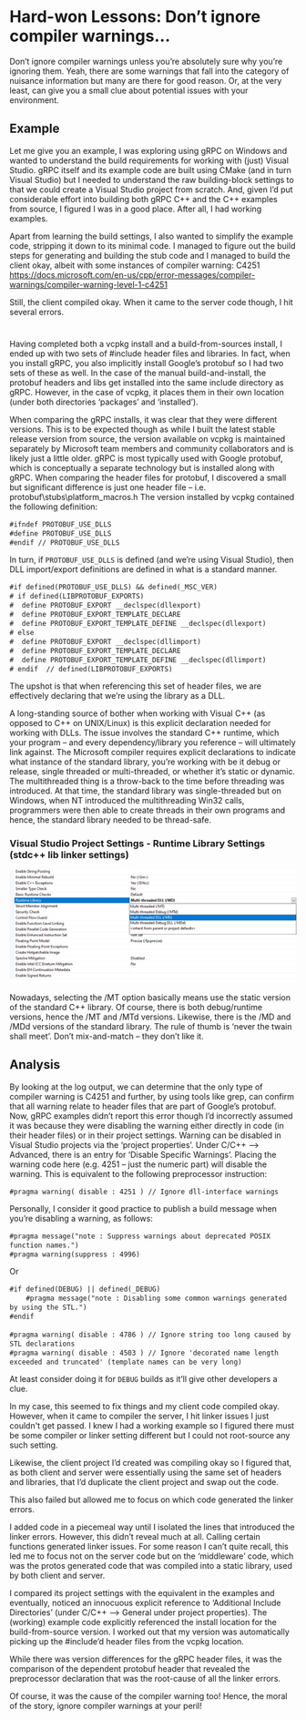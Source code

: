 # Hard-won Lessons: Don’t ignore compiler warnings…

Don’t ignore compiler warnings unless you’re absolutely sure why you’re ignoring them. Yeah, there are some warnings that fall into the category of nuisance information but many are there for good reason. Or, at the very least, can give you a small clue about potential issues with your environment. 

## Example
Let me give you an example, I was exploring using gRPC on Windows and wanted to understand the build requirements for working with (just) Visual Studio. gRPC itself and its example code are built using CMake (and in turn Visual Studio) but I needed to understand the raw building-block settings to that we could create a Visual Studio project from scratch. And, given I’d put considerable effort into building both gRPC C++ and the C++ examples from source, I figured I was in a good place. After all, I had working examples. 

Apart from learning the build settings, I also wanted to simplify the example code, stripping it down to its minimal code. 
I managed to figure out the build steps for generating and building the stub code and I managed to build the client okay, albeit with some instances of compiler warning: C4251 https://docs.microsoft.com/en-us/cpp/error-messages/compiler-warnings/compiler-warning-level-1-c4251

Still, the client compiled okay. 
When it came to the server code though, I hit several errors. 


#


Having completed both a vcpkg install and a build-from-sources install, I ended up with two sets of #include header files and libraries. In fact, when you install gRPC, you also implicitly install Google’s protobuf so I had two sets of these as well. In the case of the manual build-and-install, the protobuf headers and libs get installed into the same include directory as gRPC. However, in the case of vcpkg, it places them in their own location (under both directories ‘packages’ and ‘installed’). 

When comparing the gRPC installs, it was clear that they were different versions. This is to be expected though as while I built the latest stable release version from source, the version available on vcpkg is maintained separately by Microsoft team members and community collaborators and is likely just a little older. 
gRPC is most typically used with Google protobuf, which is conceptually a separate technology but is installed along with gRPC. 
When comparing the header files for protobuf, I discovered a small but significant difference is just one header file – i.e. protobuf\stubs\platform_macros.h
The version installed by vcpkg contained the following definition:

```
#ifndef PROTOBUF_USE_DLLS
#define PROTOBUF_USE_DLLS
#endif // PROTOBUF_USE_DLLS
```

In turn, if `PROTOBUF_USE_DLLS` is defined (and we’re using Visual Studio), then DLL import/export definitions are defined in what is a standard manner. 

```
#if defined(PROTOBUF_USE_DLLS) && defined(_MSC_VER)
# if defined(LIBPROTOBUF_EXPORTS)
#  define PROTOBUF_EXPORT __declspec(dllexport)
#  define PROTOBUF_EXPORT_TEMPLATE_DECLARE
#  define PROTOBUF_EXPORT_TEMPLATE_DEFINE __declspec(dllexport)
# else
#  define PROTOBUF_EXPORT __declspec(dllimport)
#  define PROTOBUF_EXPORT_TEMPLATE_DECLARE
#  define PROTOBUF_EXPORT_TEMPLATE_DEFINE __declspec(dllimport)
# endif  // defined(LIBPROTOBUF_EXPORTS)
```

The upshot is that when referencing this set of header files, we are effectively declaring that we’re using the library as a DLL. 

A long-standing source of bother when working with Visual C++ (as opposed to C++ on UNIX/Linux) is this explicit declaration needed for working with DLLs. The issue involves the standard C++ runtime, which your program – and every dependency/library you reference – will ultimately link against. 
The Microsoft compiler requires explicit declarations to indicate what instance of the standard library, you’re working with be it debug or release, single threaded or multi-threaded, or whether it’s static or dynamic. 
The multithreaded thing is a throw-back to the time before threading was introduced. At that time, the standard library was single-threaded but on Windows, when NT introduced the multithreading Win32 calls, programmers were then able to create threads in their own programs and hence, the standard library needed to be thread-safe. 

### Visual Studio Project Settings - Runtime Library Settings (stdc++ lib linker settings)
![image](./vs-project-settings-runtime.jpg)
 
Nowadays, selecting the /MT option basically means use the static version of the standard C++ library. Of course, there is both debug/runtime versions, hence the /MT and /MTd versions. 
Likewise, there is the /MD and /MDd versions of the standard library. 
The rule of thumb is ‘never the twain shall meet’. Don’t mix-and-match – they don’t like it. 

## Analysis
By looking at the log output, we can determine that the only type of compiler warning is C4251 and further, by using tools like grep, can confirm that all warning relate to header files that are part of Google’s protobuf. 
Now, gRPC examples didn’t report this error though I’d incorrectly assumed it was because they were disabling the warning either directly in code (in their header files) or in their project settings. 
Warning can be disabled in Visual Studio projects via the ‘project properties’. Under C/C++ --> Advanced, there is an entry for ‘Disable Specific Warnings’. Placing the warning code here (e.g. 4251 – just the numeric part) will disable the warning. 
This is equivalent to the following preprocessor instruction:

```
#pragma warning( disable : 4251 ) // Ignore dll-interface warnings
```
Personally, I consider it good practice to publish a build message when you’re disabling a warning, as follows:

```
#pragma message("note : Suppress warnings about deprecated POSIX function names.")
#pragma warning(suppress : 4996)
```

Or

```
#if defined(DEBUG) || defined(_DEBUG)
    #pragma message("note : Disabling some common warnings generated by using the STL.")
#endif

#pragma warning( disable : 4786 ) // Ignore string too long caused by STL declarations
#pragma warning( disable : 4503 ) // Ignore 'decorated name length exceeded and truncated' (template names can be very long)
```
At least consider doing it for ``DEBUG`` builds as it’ll give other developers a clue. 



In my case, this seemed to fix things and my client code compiled okay. However, when it came to compiler the server, I hit linker issues I just couldn't get passed. I knew I had a working example so I figured there must be some compiler or linker setting different but I could not root-source any such setting. 


Likewise, the client project I’d created was compiling okay so I figured that, as both client and server were essentially using the same set of headers and libraries, that I’d duplicate the client project and swap out the code. 


This also failed but allowed me to focus on which code generated the linker errors. 


I added code in a piecemeal way until I isolated the lines that introduced the linker errors. However, this didn’t reveal much at all. Calling certain functions generated linker issues. For some reason I can’t quite recall, this led me to focus not on the server code but on the ‘middleware’ code, which was the protos generated code that was compiled into a static library, used by both client and server. 


I compared its project settings with the equivalent in the examples and eventually, noticed an innocuous explicit reference to ‘Additional Include Directories’ (under C/C++ --> General under project properties). The (working) example code explicitly referenced the install location for the build-from-source version. I worked out that my version was automatically picking up the #include’d header files from the vcpkg location. 


While there was version differences for the gRPC header files, it was the comparison of the dependent protobuf header that revealed the preprocessor declaration that was the root-cause of all the linker errors. 

Of course, it was the cause of the compiler warning too! Hence, the moral of the story, ignore compiler warnings at your peril!
